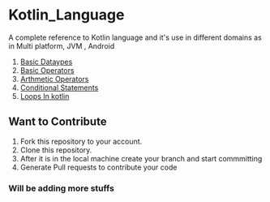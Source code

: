 # Kotlin_Language
A complete reference to Kotlin language and it's use in different domains as in Multi platform, JVM , Android
1. [Basic Dataypes](https://github.com/500060722/Kotlin_Language/blob/master/Basics/src/Type_Conversion.kt)
2. [Basic Operators](https://github.com/500060722/Kotlin_Language/blob/master/Basics/src/Operators.kt)
3. [Arthmetic Operators](https://github.com/500060722/Kotlin_Language/blob/master/Calculator/src/Calculator.kt)
4. [Conditional Statements](https://github.com/500060722/Kotlin_Language/blob/master/Conditional_Statements/src/Conditional_statements.kt)
5. [Loops In kotlin](https://github.com/500060722/Kotlin_Language/blob/master/Loops/src/Loops.kt)
## Want to Contribute 
1. Fork this repository to your account.
2. Clone this repository.
3. After it is in the local machine create your branch and start commmitting
4. Generate Pull requests to contribute your code

### Will be adding more stuffs
